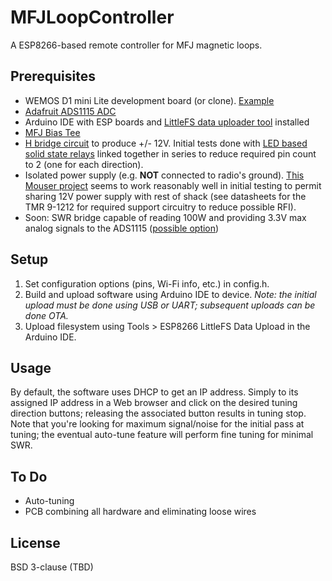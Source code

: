 # MFJLoopController
A ESP8266-based remote controller for MFJ magnetic loops.

## Prerequisites

* WEMOS D1 mini Lite development board (or clone). [Example](https://www.amazon.com/gp/product/B081PX9YFV/ref=ppx_yo_dt_b_asin_title_o03_s00?ie=UTF8&psc=1)
* [Adafruit ADS1115 ADC](https://www.adafruit.com/product/1085)
* Arduino IDE with ESP boards and [LittleFS data uploader tool](https://arduino-esp8266.readthedocs.io/en/latest/filesystem.html#uploading-files-to-file-system) installed
* [MFJ Bias Tee](https://mfjenterprises.com/products/mfj-4116)
* [H bridge circuit](http://www.modularcircuits.com/blog/articles/h-bridge-secrets/h-bridges-the-basics/) to produce +/- 12V. Initial tests done with [LED based solid state relays](https://www.mouser.com/ProductDetail/IXYS-Integrated-Circuits/LCC120?qs=TzJIIqIe2vmIthf%252BEZpoaA%3D%3D) linked together in series to reduce required pin count to 2 (one for each direction).
* Isolated power supply (e.g. **NOT** connected to radio's ground). [This Mouser project](https://www.mouser.com/ProjectManager/ProjectDetail.aspx?AccessID=d2ae561f5a) seems to work reasonably well in initial testing to permit sharing 12V power supply with rest of shack (see datasheets for the TMR 9-1212 for required support circuitry to reduce possible RFI).
* Soon: SWR bridge capable of reading 100W and providing 3.3V max analog signals to the ADS1115 ([possible option](https://en.golb.be/automatic-magnetic-loop-tuner-swr-bridge/))

## Setup

1. Set configuration options (pins, Wi-Fi info, etc.) in config.h.
2. Build and upload software using Arduino IDE to device. *Note: the initial upload must be done using USB or UART; subsequent uploads can be done OTA.*
3. Upload filesystem using Tools > ESP8266 LittleFS Data Upload in the Arduino IDE.

## Usage

By default, the software uses DHCP to get an IP address. Simply to its assigned IP address in a Web browser and click on the desired tuning direction buttons; releasing the associated button results in tuning stop. Note that you're looking for maximum signal/noise for the initial pass at tuning; the eventual auto-tune feature will perform fine tuning for minimal SWR.

## To Do

* Auto-tuning
* PCB combining all hardware and eliminating loose wires

## License

BSD 3-clause (TBD)
